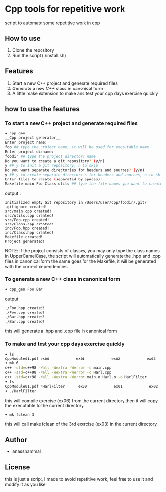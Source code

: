 # Cpp tools for repetitive work
script to automate some repetitive work in cpp
## How to use
1. Clone the repository
2. Run the script (./install.sh)

## Features
1. Start a new C++ project and generate required files
2. Generate a new C++ class in canonical form
3. A little make extension to make and test your cpp days exercise quickly

## how to use the features

### To start a new C++ project and generate required files
```bash
➜ cpp_gen
__Cpp project generator__
Enter project name:
foo ## type the project name, it will be used for executable name
Enter project dirname:
foodir ## type the project directory name
Do you want to create a git repository? (y/n)
y ## y to init a git repository, n to skip
Do you want separate directories for headers and sources? (y/n)
y ## y to create separate directories for headers and sources, n to skip
Enter files to create (separated by spaces):
Makefile main Foo Class utils ## type the file names you want to create (class names in UpperCamelCase)
```
output :
```
Initialized empty Git repository in /Users/user/cpp/foodir/.git/
.gitignore created!
src/main.cpp created!
src/utils.cpp created!
src/Foo.cpp created!
src/Class.cpp created!
inc/Foo.hpp created!
inc/Class.hpp created!
Makefile created!
Project generated!
```
NOTE: if the project consists of classes, you may only type the class names in UpperCamelCase, the script will automatically generate the .hpp and .cpp files in canonical form
the same goes for the Makefile, it will be generated with the correct dependencies

### To generate a new C++ class in canonical form
```bash
➜ cpp_gen Foo Bar
```
output
```bash
./Foo.hpp created!
./Foo.cpp created!
./Bar.hpp created!
./Bar.cpp created!
```
this will generate a .hpp and .cpp file in canonical form

### To make and test your cpp days exercise quickly
```bash
➜ ls
CppModule01.pdf ex00            ex01            ex02            ex03            ex04            ex05            ex06
➜ mk 6
c++ -std=c++98 -Wall -Wextra -Werror -c main.cpp
c++ -std=c++98 -Wall -Wextra -Werror -c Harl.cpp
c++ -std=c++98 -Wall -Wextra -Werror main.o Harl.o -o HarlFilter
➜ ls
CppModule01.pdf *HarlFilter      ex00            ex01            ex02            ex03            ex04            ex05            ex06
➜ ./HarlFilter
```
this will compile exercise (ex06) from the current directory
then it will copy the executable to the current directory.

```bash
➜ mk fclean 3
```
this will call make fclean of the 3rd exercise (ex03) in the current directory

## Author
- anassnammal

## License
this is just a script, I made to avoid repetitive work, feel free to use it and modify it as you like
